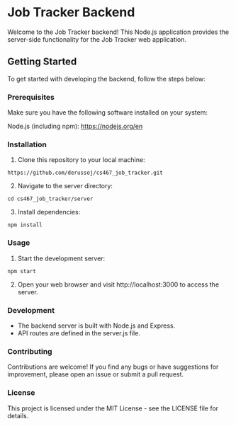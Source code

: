# Job Tracker Backend

Welcome to the Job Tracker backend! This Node.js application provides the server-side functionality for the Job Tracker web application.

## Getting Started
To get started with developing the backend, follow the steps below:

### Prerequisites
Make sure you have the following software installed on your system:

Node.js (including npm): https://nodejs.org/en

### Installation
1. Clone this repository to your local machine:

```
https://github.com/derussoj/cs467_job_tracker.git
```
2. Navigate to the server directory:
```
cd cs467_job_tracker/server
```
3. Install dependencies:
```
npm install
```
### Usage

1. Start the development server:

```
npm start
```

2. Open your web browser and visit http://localhost:3000 to access the server.

### Development
* The backend server is built with Node.js and Express.
* API routes are defined in the server.js file.

### Contributing
Contributions are welcome! If you find any bugs or have suggestions for improvement, please open an issue or submit a pull request.

### License
This project is licensed under the MIT License - see the LICENSE file for details.

